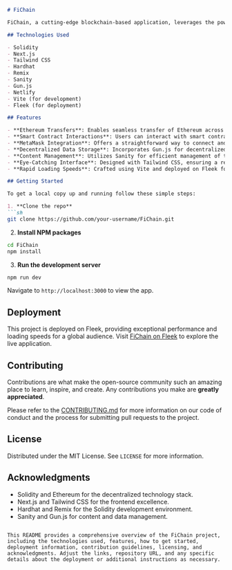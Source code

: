 

```markdown
# FiChain

FiChain, a cutting-edge blockchain-based application, leverages the power of modern web technologies to offer users a seamless experience in interacting with the Ethereum blockchain. With an eye-catching interface, robust blockchain connectivity, MetaMask integration, and dynamic smart contract interactions, FiChain stands out as a premier platform for Ethereum transactions and Solidity development.

## Technologies Used

- Solidity
- Next.js
- Tailwind CSS
- Hardhat
- Remix
- Sanity
- Gun.js
- Netlify
- Vite (for development)
- Fleek (for deployment)

## Features

- **Ethereum Transfers**: Enables seamless transfer of Ethereum across the blockchain network.
- **Smart Contract Interactions**: Users can interact with smart contracts directly within the app.
- **MetaMask Integration**: Offers a straightforward way to connect and manage blockchain transactions via MetaMask.
- **Decentralized Data Storage**: Incorporates Gun.js for decentralized, peer-to-peer data storage.
- **Content Management**: Utilizes Sanity for efficient management of the app's content.
- **Eye-Catching Interface**: Designed with Tailwind CSS, ensuring a responsive and visually appealing layout.
- **Rapid Loading Speeds**: Crafted using Vite and deployed on Fleek for lightning-fast performance and user experience.

## Getting Started

To get a local copy up and running follow these simple steps:

1. **Clone the repo**
```sh
git clone https://github.com/your-username/FiChain.git
```

2. **Install NPM packages**
```sh
cd FiChain
npm install
```

3. **Run the development server**
```sh
npm run dev
```

Navigate to `http://localhost:3000` to view the app.

## Deployment

This project is deployed on Fleek, providing exceptional performance and loading speeds for a global audience. Visit [FiChain on Fleek](#) to explore the live application.

## Contributing

Contributions are what make the open-source community such an amazing place to learn, inspire, and create. Any contributions you make are **greatly appreciated**.

Please refer to the [CONTRIBUTING.md](CONTRIBUTING.md) for more information on our code of conduct and the process for submitting pull requests to the project.

## License

Distributed under the MIT License. See `LICENSE` for more information.

## Acknowledgments

- Solidity and Ethereum for the decentralized technology stack.
- Next.js and Tailwind CSS for the frontend excellence.
- Hardhat and Remix for the Solidity development environment.
- Sanity and Gun.js for content and data management.

```

This README provides a comprehensive overview of the FiChain project, including the technologies used, features, how to get started, deployment information, contribution guidelines, licensing, and acknowledgments. Adjust the links, repository URL, and any specific details about the deployment or additional instructions as necessary.